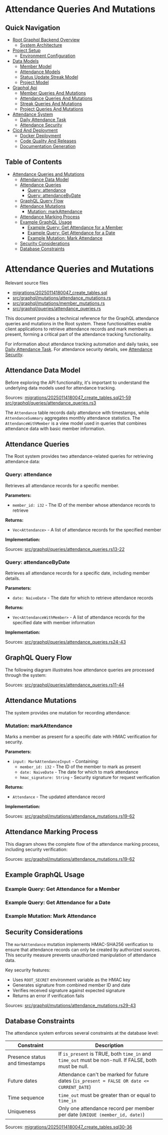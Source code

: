 # Attendance Queries And Mutations

## Quick Navigation

- [Root Graphql Backend Overview](1-root-graphql-backend-overview.md)
  - [System Architecture](1.1-system-architecture.md)
- [Project Setup](2-project-setup.md)
  - [Environment Configuration](2.1-environment-configuration.md)
- [Data Models](3-data-models.md)
  - [Member Model](3.1-member-model.md)
  - [Attendance Models](3.2-attendance-models.md)
  - [Status Update Streak Model](3.3-status-update-streak-model.md)
  - [Project Model](3.4-project-model.md)
- [Graphql Api](4-graphql-api.md)
  - [Member Queries And Mutations](4.1-member-queries-and-mutations.md)
  - [Attendance Queries And Mutations](4.2-attendance-queries-and-mutations.md)
  - [Streak Queries And Mutations](4.3-streak-queries-and-mutations.md)
  - [Project Queries And Mutations](4.4-project-queries-and-mutations.md)
- [Attendance System](5-attendance-system.md)
  - [Daily Attendance Task](5.1-daily-attendance-task.md)
  - [Attendance Security](5.2-attendance-security.md)
- [Cicd And Deployment](6-cicd-and-deployment.md)
  - [Docker Deployment](6.1-docker-deployment.md)
  - [Code Quality And Releases](6.2-code-quality-and-releases.md)
  - [Documentation Generation](6.3-documentation-generation.md)

## Table of Contents

- [Attendance Queries and Mutations](#attendance-queries-and-mutations)
  - [Attendance Data Model](#attendance-data-model)
  - [Attendance Queries](#attendance-queries)
    - [Query: attendance](#query-attendance)
    - [Query: attendanceByDate](#query-attendancebydate)
  - [GraphQL Query Flow](#graphql-query-flow)
  - [Attendance Mutations](#attendance-mutations)
    - [Mutation: markAttendance](#mutation-markattendance)
  - [Attendance Marking Process](#attendance-marking-process)
  - [Example GraphQL Usage](#example-graphql-usage)
    - [Example Query: Get Attendance for a Member](#example-query-get-attendance-for-a-member)
    - [Example Query: Get Attendance for a Date](#example-query-get-attendance-for-a-date)
    - [Example Mutation: Mark Attendance](#example-mutation-mark-attendance)
  - [Security Considerations](#security-considerations)
  - [Database Constraints](#database-constraints)

# Attendance Queries and Mutations

Relevant source files

* [migrations/20250114180047\_create\_tables.sql](https://github.com/nitronium-ops/root/blob/f2ed7e90/migrations/20250114180047_create_tables.sql)
* [src/graphql/mutations/attendance\_mutations.rs](https://github.com/nitronium-ops/root/blob/f2ed7e90/src/graphql/mutations/attendance_mutations.rs)
* [src/graphql/mutations/member\_mutations.rs](https://github.com/nitronium-ops/root/blob/f2ed7e90/src/graphql/mutations/member_mutations.rs)
* [src/graphql/queries/attendance\_queries.rs](https://github.com/nitronium-ops/root/blob/f2ed7e90/src/graphql/queries/attendance_queries.rs)

This document provides a technical reference for the GraphQL attendance queries and mutations in the Root system. These functionalities enable client applications to retrieve attendance records and mark members as present, forming a critical part of the attendance tracking functionality.

For information about attendance tracking automation and daily tasks, see [Daily Attendance Task](/nitronium-ops/root/5.1-daily-attendance-task). For attendance security details, see [Attendance Security](/nitronium-ops/root/5.2-attendance-security).

## Attendance Data Model

Before exploring the API functionality, it's important to understand the underlying data models used for attendance tracking.

Sources: [migrations/20250114180047\_create\_tables.sql21-59](https://github.com/nitronium-ops/root/blob/f2ed7e90/migrations/20250114180047_create_tables.sql#L21-L59) [src/graphql/queries/attendance\_queries.rs3](https://github.com/nitronium-ops/root/blob/f2ed7e90/src/graphql/queries/attendance_queries.rs#L3-L3)

The `Attendance` table records daily attendance with timestamps, while `AttendanceSummary` aggregates monthly attendance statistics. The `AttendanceWithMember` is a view model used in queries that combines attendance data with basic member information.

## Attendance Queries

The Root system provides two attendance-related queries for retrieving attendance data:

### Query: attendance

Retrieves all attendance records for a specific member.

**Parameters:**

* `member_id: i32` - The ID of the member whose attendance records to retrieve

**Returns:**

* `Vec<Attendance>` - A list of attendance records for the specified member

**Implementation:**

Sources: [src/graphql/queries/attendance\_queries.rs13-22](https://github.com/nitronium-ops/root/blob/f2ed7e90/src/graphql/queries/attendance_queries.rs#L13-L22)

### Query: attendanceByDate

Retrieves all attendance records for a specific date, including member details.

**Parameters:**

* `date: NaiveDate` - The date for which to retrieve attendance records

**Returns:**

* `Vec<AttendanceWithMember>` - A list of attendance records for the specified date with member information

**Implementation:**

Sources: [src/graphql/queries/attendance\_queries.rs24-43](https://github.com/nitronium-ops/root/blob/f2ed7e90/src/graphql/queries/attendance_queries.rs#L24-L43)

## GraphQL Query Flow

The following diagram illustrates how attendance queries are processed through the system:

Sources: [src/graphql/queries/attendance\_queries.rs11-44](https://github.com/nitronium-ops/root/blob/f2ed7e90/src/graphql/queries/attendance_queries.rs#L11-L44)

## Attendance Mutations

The system provides one mutation for recording attendance:

### Mutation: markAttendance

Marks a member as present for a specific date with HMAC verification for security.

**Parameters:**

* `input: MarkAttendanceInput` - Containing:
  + `member_id: i32` - The ID of the member to mark as present
  + `date: NaiveDate` - The date for which to mark attendance
  + `hmac_signature: String` - Security signature for request verification

**Returns:**

* `Attendance` - The updated attendance record

**Implementation:**

Sources: [src/graphql/mutations/attendance\_mutations.rs19-62](https://github.com/nitronium-ops/root/blob/f2ed7e90/src/graphql/mutations/attendance_mutations.rs#L19-L62)

## Attendance Marking Process

This diagram shows the complete flow of the attendance marking process, including security verification:

Sources: [src/graphql/mutations/attendance\_mutations.rs19-62](https://github.com/nitronium-ops/root/blob/f2ed7e90/src/graphql/mutations/attendance_mutations.rs#L19-L62)

## Example GraphQL Usage

### Example Query: Get Attendance for a Member

### Example Query: Get Attendance for a Date

### Example Mutation: Mark Attendance

## Security Considerations

The `markAttendance` mutation implements HMAC-SHA256 verification to ensure that attendance records can only be created by authorized sources. This security measure prevents unauthorized manipulation of attendance data.

Key security features:

* Uses `ROOT_SECRET` environment variable as the HMAC key
* Generates signature from combined member ID and date
* Verifies received signature against expected signature
* Returns an error if verification fails

Sources: [src/graphql/mutations/attendance\_mutations.rs29-43](https://github.com/nitronium-ops/root/blob/f2ed7e90/src/graphql/mutations/attendance_mutations.rs#L29-L43)

## Database Constraints

The attendance system enforces several constraints at the database level:

| Constraint | Description |
| --- | --- |
| Presence status and timestamps | If `is_present` is TRUE, both `time_in` and `time_out` must be non-null. If FALSE, both must be null. |
| Future dates | Attendance can't be marked for future dates (`is_present = FALSE OR date <= CURRENT_DATE`) |
| Time sequence | `time_out` must be greater than or equal to `time_in` |
| Uniqueness | Only one attendance record per member per date (`UNIQUE (member_id, date)`) |

Sources: [migrations/20250114180047\_create\_tables.sql30-36](https://github.com/nitronium-ops/root/blob/f2ed7e90/migrations/20250114180047_create_tables.sql#L30-L36)